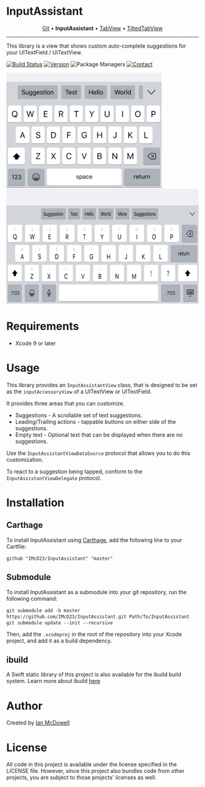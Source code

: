 # InputAssistant

<p align="center">
  <a href="https://github.com/IMcD23/Git">Git</a> &bull;
  <b>InputAssistant</b> &bull;
  <a href="https://github.com/IMcD23/TabView">TabView</a> &bull;
  <a href="https://github.com/IMcD23/TiltedTabView">TiltedTabView</a>
</p>

--------

This library is a view that shows custom auto-complete suggestions for your UITextField / UITextView.

[![Build Status](http://img.shields.io/travis/IMcD23/InputAssistant.svg)](https://travis-ci.org/IMcD23/InputAssistant)
[![Version](https://img.shields.io/github/release/IMcD23/InputAssistant.svg)](https://github.com/IMcD23/InputAssistant/releases/latest)
![Package Managers](https://img.shields.io/badge/supports-Carthage-orange.svg)
[![Contact](https://img.shields.io/badge/contact-%40ian__mcdowell-3a8fc1.svg)](https://twitter.com/ian_mcdowell)

<img src="Resources/Keyboard.png" height="300">
<img src="Resources/Keyboard_iPad.png" height="300">

# Requirements

* Xcode 9 or later

# Usage

This library provides an `InputAssistantView` class, that is designed to be set as the `inputAccessoryView` of a UITextView or UITextField.

It provides three areas that you can customize.
- Suggestions - A scrollable set of text suggestions.
- Leading/Trailing actions - tappable buttons on either side of the suggestions.
- Empty text - Optional text that can be displayed when there are no suggestions.

Use the `InputAssistantViewDataSource` protocol that allows you to do this customization.

To react to a suggestion being tapped, conform to the `InputAssistantViewDelegate` protocol.

# Installation

## Carthage
To install InputAssistant using [Carthage](https://github.com/Carthage/Carthage), add the following line to your Cartfile:

```
github "IMcD23/InputAssistant" "master"
```

## Submodule
To install InputAssistant as a submodule into your git repository, run the following command:

```
git submodule add -b master https://github.com/IMcD23/InputAssistant.git Path/To/InputAssistant
git submodule update --init --recursive
```

Then, add the `.xcodeproj` in the root of the repository into your Xcode project, and add it as a build dependency.

## ibuild
A Swift static library of this project is also available for the ibuild build system. Learn more about ibuild [here](https://github.com/IMcD23/ibuild)

# Author
Created by [Ian McDowell](https://ianmcdowell.net)

# License
All code in this project is available under the license specified in the LICENSE file. However, since this project also bundles code from other projects, you are subject to those projects' licenses as well.
